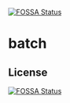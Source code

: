 [![FOSSA Status](https://app.fossa.io/api/projects/git%2Bgithub.com%2Fdavidsbond%2Fbatch.svg?type=shield)](https://app.fossa.io/projects/git%2Bgithub.com%2Fdavidsbond%2Fbatch?ref=badge_shield)

# batch

## License
[![FOSSA Status](https://app.fossa.io/api/projects/git%2Bgithub.com%2Fdavidsbond%2Fbatch.svg?type=large)](https://app.fossa.io/projects/git%2Bgithub.com%2Fdavidsbond%2Fbatch?ref=badge_large)